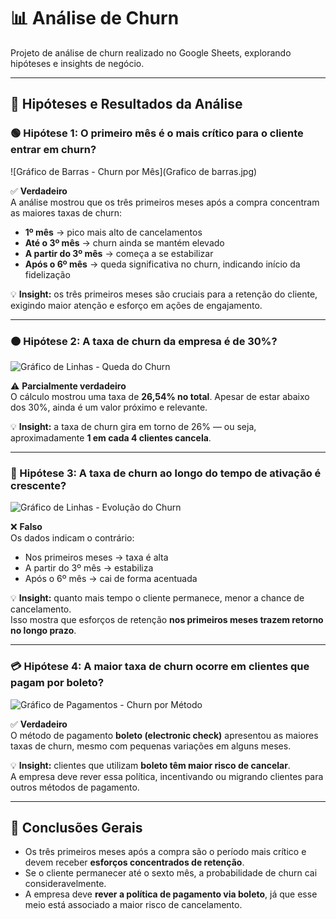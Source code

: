 # 📊 Análise de Churn
Projeto de análise de churn realizado no Google Sheets, explorando hipóteses e insights de negócio.

---

## 🔎 Hipóteses e Resultados da Análise

### 🟢 Hipótese 1: O primeiro mês é o mais crítico para o cliente entrar em churn?

![Gráfico de Barras - Churn por Mês](Grafico de barras.jpg)

✅ **Verdadeiro**  
A análise mostrou que os três primeiros meses após a compra concentram as maiores taxas de churn:

- **1º mês** → pico mais alto de cancelamentos  
- **Até o 3º mês** → churn ainda se mantém elevado  
- **A partir do 3º mês** → começa a se estabilizar  
- **Após o 6º mês** → queda significativa no churn, indicando início da fidelização  

💡 **Insight:** os três primeiros meses são cruciais para a retenção do cliente, exigindo maior atenção e esforço em ações de engajamento.

---

### 🟠 Hipótese 2: A taxa de churn da empresa é de 30%?

![Gráfico de Linhas - Queda do Churn](grafico_linhas.jpg)

⚠️ **Parcialmente verdadeiro**  
O cálculo mostrou uma taxa de **26,54% no total**. Apesar de estar abaixo dos 30%, ainda é um valor próximo e relevante.  

💡 **Insight:** a taxa de churn gira em torno de 26% — ou seja, aproximadamente **1 em cada 4 clientes cancela**.

---

### 🔴 Hipótese 3: A taxa de churn ao longo do tempo de ativação é crescente?

![Gráfico de Linhas - Evolução do Churn](grafico_linhas.jpg)

❌ **Falso**  
Os dados indicam o contrário:  

- Nos primeiros meses → taxa é alta  
- A partir do 3º mês → estabiliza  
- Após o 6º mês → cai de forma acentuada  

💡 **Insight:** quanto mais tempo o cliente permanece, menor a chance de cancelamento.  
Isso mostra que esforços de retenção **nos primeiros meses trazem retorno no longo prazo**.

---

### 💳 Hipótese 4: A maior taxa de churn ocorre em clientes que pagam por boleto?

![Gráfico de Pagamentos - Churn por Método](grafico_pagamentos.jpg)

✅ **Verdadeiro**  
O método de pagamento **boleto (electronic check)** apresentou as maiores taxas de churn, mesmo com pequenas variações em alguns meses.  

💡 **Insight:** clientes que utilizam **boleto têm maior risco de cancelar**.  
A empresa deve rever essa política, incentivando ou migrando clientes para outros métodos de pagamento.

---

## 📌 Conclusões Gerais

- Os três primeiros meses após a compra são o período mais crítico e devem receber **esforços concentrados de retenção**.  
- Se o cliente permanecer até o sexto mês, a probabilidade de churn cai consideravelmente.  
- A empresa deve **rever a política de pagamento via boleto**, já que esse meio está associado a maior risco de cancelamento.
